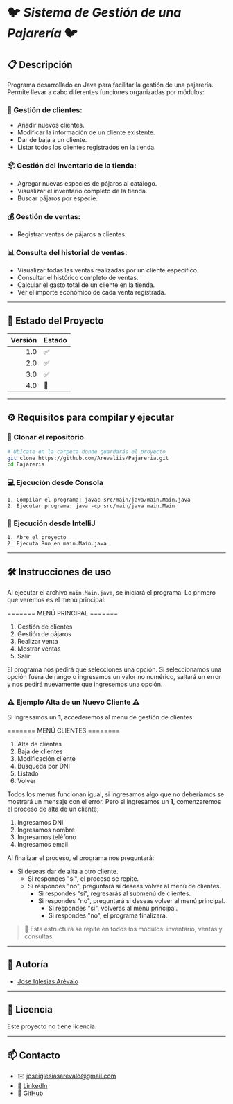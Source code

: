 # 🐦 ***Sistema de Gestión de una Pajarería*** 🐦

## 📋 Descripción
Programa desarrollado en Java para facilitar la gestión de una pajarería. Permite llevar a cabo diferentes funciones organizadas por módulos:

### 🧾 Gestión de clientes:
- Añadir nuevos clientes.
- Modificar la información de un cliente existente.
- Dar de baja a un cliente.
- Listar todos los clientes registrados en la tienda.

### 📦 Gestión del inventario de la tienda:
- Agregar nuevas especies de pájaros al catálogo.
- Visualizar el inventario completo de la tienda.
- Buscar pájaros por especie.

### 💰 Gestión de ventas:
- Registrar ventas de pájaros a clientes.

### 📊 Consulta del historial de ventas:
- Visualizar todas las ventas realizadas por un cliente específico.
- Consultar el histórico completo de ventas.
- Calcular el gasto total de un cliente en la tienda.
- Ver el importe económico de cada venta registrada.

---

## 🚦 Estado del Proyecto

| Versión | Estado |
|--------:|:-------|
|     1.0 | ✅      |
|     2.0 | ✅      |
|     3.0 | ✅     |
|     4.0 | 🚧     | 

---

## ⚙️ Requisitos para compilar y ejecutar

### 📁 Clonar el repositorio

```bash
# Ubícate en la carpeta donde guardarás el proyecto
git clone https://github.com/Arevaliis/Pajareria.git
cd Pajareria
```

### 💻 Ejecución desde Consola
```
1. Compilar el programa: javac src/main/java/main.Main.java
2. Ejecutar programa: java -cp src/main/java main.Main
```

### 🧠 Ejecución desde IntelliJ
```
1. Abre el proyecto
2. Ejecuta Run en main.Main.java
```
---

## 🛠️ Instrucciones de uso

Al ejecutar el archivo `main.Main.java`, se iniciará el programa. Lo primero que veremos es el menú principal:


======= MENÚ PRINCIPAL =======
1. Gestión de clientes
2. Gestión de pájaros
3. Realizar venta
4. Mostrar ventas
5. Salir

El programa nos pedirá que selecciones una opción.
Si seleccionamos una opción fuera de rango o ingresamos un valor no numérico, saltará un error y nos pedirá nuevamente que ingresemos una opción. 

### ⚠️ Ejemplo Alta de un Nuevo Cliente ⚠️

Si ingresamos un  **1**, accederemos al menu de gestión de clientes:

======= MENÚ CLIENTES ========
1. Alta de clientes
2. Baja de clientes
3. Modificación cliente
4. Búsqueda por DNI
5. Listado
6. Volver

Todos los menus funcionan igual, si ingresamos algo que no deberíamos se mostrará un mensaje con el error. Pero si ingresamos un **1**, comenzaremos el proceso de alta de un cliente;

1. Ingresamos DNI
2. Ingresamos nombre
3. Ingresamos teléfono
4. Ingresamos email

Al finalizar el proceso, el programa nos preguntará:

- Si deseas dar de alta a otro cliente.
    - Si respondes "sí", el proceso se repite.
    - Si respondes "no", preguntará si deseas volver al menú de clientes.
        - Si respondes "sí", regresarás al submenú de clientes.
        - Si respondes "no", preguntará si deseas volver al menú principal.
            - Si respondes "sí", volverás al menú principal.
            - Si respondes "no", el programa finalizará.

> 🧠 Esta estructura se repite en todos los módulos: inventario, ventas y consultas.

---

## 👤 Autoría
 * [Jose Iglesias Arévalo](https://arevaliis.github.io/Portafolio) 

---
## 📄 Licencia
Este proyecto no tiene licencia.

---
## 📫 Contacto

- ✉️ [joseiglesiasarevalo@gmail.com](mailto:joseiglesiasarevalo@gmail.com)
- 💼 [LinkedIn](https://www.linkedin.com/in/jose-iglesias-ar%C3%A9valo-812860206/)
- 🐙 [GitHub](https://github.com/Arevaliis)